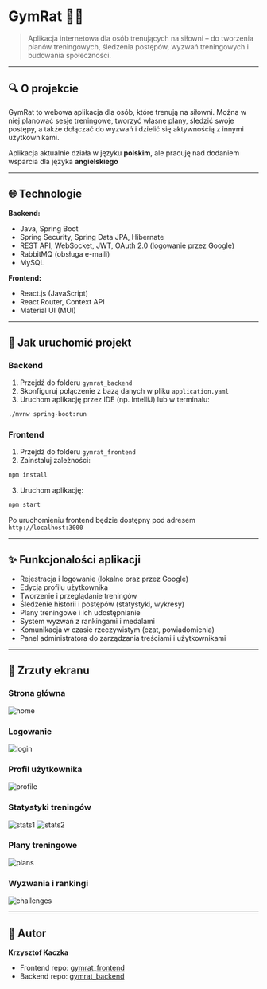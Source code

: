 # GymRat 🏋️‍♂️

> Aplikacja internetowa dla osób trenujących na siłowni – do tworzenia planów treningowych, śledzenia postępów, wyzwań treningowych i budowania społeczności.

---

## 🔍 O projekcie

GymRat to webowa aplikacja dla osób, które trenują na siłowni. Można w niej planować sesje treningowe, tworzyć własne plany, śledzić swoje postępy, a także dołączać do wyzwań i dzielić się aktywnością z innymi użytkownikami.

Aplikacja aktualnie działa w języku **polskim**, ale pracuję nad dodaniem wsparcia dla języka **angielskiego**

---

## 🌐 Technologie

**Backend:**
- Java, Spring Boot
- Spring Security, Spring Data JPA, Hibernate
- REST API, WebSocket, JWT, OAuth 2.0 (logowanie przez Google)
- RabbitMQ (obsługa e-maili)
- MySQL

**Frontend:**
- React.js (JavaScript)
- React Router, Context API
- Material UI (MUI)

---

## 🔧 Jak uruchomić projekt

### Backend

1. Przejdź do folderu `gymrat_backend`
2. Skonfiguruj połączenie z bazą danych w pliku `application.yaml`
3. Uruchom aplikację przez IDE (np. IntelliJ) lub w terminalu:
```bash
./mvnw spring-boot:run
```

### Frontend

1. Przejdź do folderu `gymrat_frontend`
2. Zainstaluj zależności:
```bash
npm install
```
3. Uruchom aplikację:
```bash
npm start
```

Po uruchomieniu frontend będzie dostępny pod adresem `http://localhost:3000`

---

## ✨ Funkcjonalości aplikacji

- Rejestracja i logowanie (lokalne oraz przez Google)
- Edycja profilu użytkownika
- Tworzenie i przeglądanie treningów
- Śledzenie historii i postępów (statystyki, wykresy)
- Plany treningowe i ich udostępnianie
- System wyzwań z rankingami i medalami
- Komunikacja w czasie rzeczywistym (czat, powiadomienia)
- Panel administratora do zarządzania treściami i użytkownikami

---

## 📸 Zrzuty ekranu

### Strona główna
![home](./screens/home.png)

### Logowanie
![login](./screens/login.png)

### Profil użytkownika
![profile](./screens/profile.png)

### Statystyki treningów
![stats1](./screens/stats1.png)
![stats2](./screens/stats2.png)

### Plany treningowe
![plans](./screens/plans.png)

### Wyzwania i rankingi
![challenges](./screens/chellanges.png)

---

## 👤 Autor
**Krzysztof Kaczka**  

- Frontend repo: [gymrat_frontend](https://github.com/Krzychulec21/gymrat_frontend)
- Backend repo: [gymrat_backend](https://github.com/Krzychulec21/gymrat_backend)

